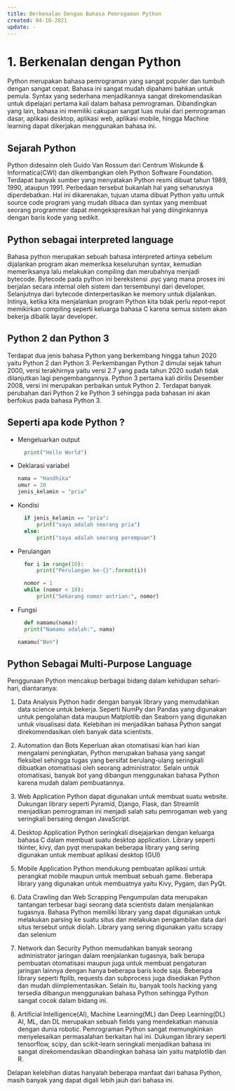 ```yaml
---
title: Berkenalan Dengan Bahasa Pemrogaman Python
created: 04-10-2021
update: -
---
```


# 1. Berkenalan dengan Python

Python merupakan bahasa pemrograman yang sangat populer dan tumbuh dengan sangat cepat. Bahasa ini sangat mudah dipahami bahkan untuk pemula. Syntax yang sederhana menjadikannya sangat direkomendasikan untuk dipelajari pertama kali dalam bahasa pemrograman. Dibandingkan yang lain, bahasa ini memiliki cakupan sangat luas mulai dari pemrograman dasar, aplikasi desktop, aplikasi web, aplikasi mobile, hingga Machine learning dapat dikerjakan menggunakan bahasa ini.

## Sejarah Python

Python didesainn oleh Guido Van Rossum dari Centrum Wiskunde & Informatica(CWI) dan dikembangkan
oleh Python Software Foundation. Terdapat banyak sumber yang menyatakan Python resmi dibuat tahun
1989, 1990, ataupun 1991. Perbedaan tersebut bukanlah hal yang seharusnya diperdebatkan. Hal ini
dikarenakan, tujuan utama dibuat Python yaitu untuk source code program yang mudah dibaca dan syntax yang membuat seorang programmer dapat mengekspresikan hal yang diinginkannya dengan baris kode yang sedikit.

## Python sebagai interpreted language

Bahasa python merupakan sebuah bahasa interpreted artinya sebelum dijalankan program akan memeriksa keseluruhan syntax, kemudian memeriksanya lalu melakukan compiling dan merubahnya menjadi bytecode. Bytecode pada python ini berekstensi .pyc yang mana proses ini berjalan secara internal oleh sistem dan tersembunyi dari developer. Selanjutnya dari bytecode dinterpertasikan ke memory untuk dijalankan. Intinya, ketika kita menjalankan program Python kita tidak perlu repot-repot memikirkan compiling seperti keluarga bahasa C karena semua sistem akan bekerja dibalik layar developer.

## Python 2 dan Python 3

Terdapat dua jenis bahasa Python yang berkembang hingga tahun 2020 yaitu Python 2 dan Python 3. Perkembangan Python 2 dimulai sejak tahun 2000, versi terakhirnya yaitu versi 2.7 yang pada tahun 2020 sudah tidak dilanjutkan lagi pengembangannya. Python 3 pertama kali dirilis Desember 2008, versi ini merupakan perbaikan untuk Python 2. Terdapat banyak perubahan dari Python 2 ke Python 3 sehingga pada bahasan ini akan berfokus pada bahasa Python 3.

## Seperti apa kode Python ?

- Mengeluarkan output
  ```python
    print("Hello World")
  ```
- Deklarasi variabel
  ```python
  nama = "Handhika"
  umur = 20
  jenis_kelamin = "pria"
  ```
- Kondisi
  ```python
    if jenis_kelamin == "pria":
        print("saya adalah seorang pria")
    else:
        print("saya adalah seorang perempuan")
  ```
- Perulangan

  ```python
    for i in range(10):
        print("Perulangan ke-{}".format(i))

    nomor = 1
    while (nomor < 10):
        print("Sekarang nomor antrian:", nomor)
  ```

- Fungsi

  ```python
    def namamu(nama):
  	print("Namamu adalah:", nama)

  namamu("Ben")
  ```

## Python Sebagai Multi-Purpose Language

Penggunaan Python mencakup berbagai bidang dalam kehidupan sehari-hari, diantaranya:

1. Data Analysis
   Python hadir dengan banyak library yang memudahkan data science untuk bekerja. Seperti NumPy dan Pandas yang digunakan untuk pengolahan data maupun Matplotlib dan Seaborn yang digunakan untuk visualisasi data. Kelebihan ini menjadikan bahasa Python sangat direkomendasikan oleh banyak data scientists.

2. Automation dan Bots
   Keperluan akan otomatisasi kian hari kian mengalami peningkatan, Python merupakan bahasa yang sangat fleksibel sehingga tugas yang bersifat berulang-ulang seringkali dibuatkan otomatisasi oleh seorang administrator. Selain untuk otomatisasi, banyak bot yang dibangun menggunakan bahasa Python karena mudah dalam pembuatannya.

3. Web Application
   Python dapat digunakan untuk membuat suatu website. Dukungan library seperti Pyramid, Django, Flask, dan Streamlit menjadikan pemrograman ini menjadi salah satu pemrogaman web yang seringkali bersaing dengan JavaScript.

4. Desktop Application
   Python seringkali disejajarkan dengan keluarga bahasa C dalam membuat suatu desktop application. Library seperti tkinter, kivy, dan pyqt merupakan beberapa library yang sering digunakan untuk membuat aplikasi desktop (GUI)

5. Mobile Application
   Python mendukung pembuatan aplikasi untuk perangkat mobile maupun untuk membuat sebuah game. Beberapa library yang digunakan untuk membuatnya yaitu Kivy, Pygam, dan PyQt.

6. Data Crawling dan Web Scrapping
   Pengumpulan data merupakan tantangan terbesar bagi seorang data scientists dalam menjalankan tugasnya. Bahasa Python memiliki library yang dapat digunakan untuk melakukan parsing ke suatu situs dan melakukan pengambilan data dari situs tersebut untuk diolah. Library yang sering digunakan yaitu scrapy dan selenium

7. Network dan Security
   Python memudahkan banyak seorang administrator jaringan dalam menjalankan tugasnya, baik berupa pembuatan otomatisasi maupun juga untuk membuat pengaturan jaringan lainnya dengan hanya beberapa baris kode saja. Beberapa library seperti ftplib, requests dan subprocess juga disediakan Python dan mudah diimplementasikan. Selain itu, banyak tools hacking yang tersedia dibangun menggunakan bahasa Python sehingga Python sangat cocok dalam bidang ini.

8. Artificial Intelligence(AI), Machine Learning(ML) dan Deep Learning(DL)
   AI, ML, dan DL merupakan sebuah fields yang mendekatkan manusia dengan dunia robotic. Pemrograman Python sangat memungkinkan menyelesaikan permasalahan berkaitan hal ini. Dukungan library seperti tensorflow, scipy, dan scikit-learn seringkali menjadikan bahasa ini sangat direkomendasikan dibandingkan bahasa lain yaitu matplotlib dan R.

Delapan kelebihan diatas hanyalah beberapa manfaat dari bahasa Python, masih banyak yang dapat digali lebih jauh dari bahasa ini.
